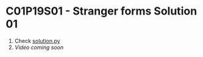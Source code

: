 # C01P19S01 - Stranger forms Solution 01

1. Check [solution.py](./solution.py)
1. *Video coming soon*
